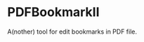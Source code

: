 # PDFBookmarkII

A(nother) tool for edit bookmarks in PDF file.
<!-- But this one support ORC feature.(YeahYeahYeah~) --> 